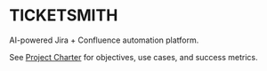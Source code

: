 # TICKETSMITH

AI-powered Jira + Confluence automation platform.

See [Project Charter](PROJECT_CHARTER.md) for objectives, use cases, and success metrics.

